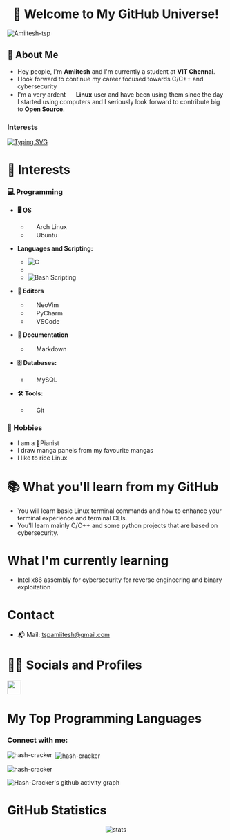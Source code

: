 <div align="center"> 
  
# 🌌 Welcome to My GitHub Universe! 
</div>
<p align="left"> <img src="https://komarev.com/ghpvc/?username=Amiitesh-tsp&label=Profile%20views&color=0e75b6&style=flat" alt="Amiitesh-tsp" /> </p>


## 🚀 About Me
- Hey people, I'm **Amiitesh** and I'm currently a student at **VIT Chennai**.
- I look forward to continue my career focused towards C/C++ and cybersecurity
- I'm a very ardent <img src="https://icons.iconarchive.com/icons/tatice/operating-systems/16/Linux-icon.png" width="16" height="16"> **Linux** user and have been using them since the day I started using computers and I seriously look forward to contribute big to **Open Source**.

<h3 align="left"> Interests</h3>


<a href="https://git.io/typing-svg"><img src="https://readme-typing-svg.herokuapp.com?font=CaskaydiaMono&size=31&duration=3000&pause=200&color=88C0D0&width=435&lines=Linux;Cybersecurity;Computer+Networks;Open+Source+Technology" alt="Typing SVG" /></a>
# 🌟 Interests

### 💻 Programming
- **🖥️ OS**
  - <img src="https://icons.iconarchive.com/icons/fatcow/farm-fresh/16/arch-linux-icon.png" width="16" height="16"> Arch Linux
  - <img src="https://icons.iconarchive.com/icons/martz90/circle/16/ubuntu-icon.png" width="16" height="16"> Ubuntu
- **Languages and Scripting:** 
  - ![C](https://img.shields.io/badge/-C-000000?style=flat&logo=c)
  - <img src="https://icons.iconarchive.com/icons/cornmanthe3rd/plex/16/Other-python-icon.png" width="16" height="16">
  - ![Bash Scripting](https://img.shields.io/badge/-Bash_Scripting-000000?style=flat&logo=gnubash)
  
- **📜 Editors**
  - <img src="https://icons.iconarchive.com/icons/papirus-team/papirus-apps/16/nvim-icon.png" width="16" height="16"> NeoVim
  - <img src="https://icons.iconarchive.com/icons/papirus-team/papirus-apps/16/pycharm-icon.png" width="16" height="16"> PyCharm
  - <img src="https://icons.iconarchive.com/icons/papirus-team/papirus-apps/16/visual-studio-code-icon.png" width="16" height="16"> VSCode
- **📄 Documentation**
  - <img src="https://icons.iconarchive.com/icons/papirus-team/papirus-mimetypes/16/text-x-markdown-icon.png" width="16" height="16"> Markdown
- **🗄️ Databases:** 
  - <img src="https://icons.iconarchive.com/icons/papirus-team/papirus-apps/16/mysql-workbench-icon.png" width="16" height="16"> MySQL
- **🛠️ Tools:** 
  - <img src="https://icons.iconarchive.com/icons/papirus-team/papirus-apps/16/git-icon.png" width="16" height="16"> Git

  
 ### 🎨 Hobbies
 - I am a 🎹Pianist
 - I draw manga panels from my favourite mangas
 - I like to rice Linux

# 📚 What you'll learn from my GitHub
- You will learn basic Linux terminal commands and how to enhance your terminal experience and terminal CLIs.
- You'll learn mainly C/C++ and some python projects that are based on cybersecurity.
# What I'm currently learning
- Intel x86 assembly for cybersecurity for reverse engineering and binary exploitation
# Contact
- 📬 Mail: tspamiitesh@gmail.com

# 👨‍💻 Socials and Profiles
[<img src="https://icons.iconarchive.com/icons/limav/flat-gradient-social/32/Linkedin-icon.png" width="32" height="32">](https://www.linkedin.com/in/amiitesh-pradeep-kumar-582bb831a/)

# My Top Programming Languages

<h3 align="left">Connect with me:</h3>
<p align="left">
</p>

<p><img align="left" src="http://github-profile-summary-cards.vercel.app/api/cards/repos-per-language?username=Hash-Cracker&theme=nord_dark" alt="hash-cracker" /></p>

<p>&nbsp;<img align="center" src="http://github-profile-summary-cards.vercel.app/api/cards/stats?username=Hash-Cracker&theme=nord_dark" alt="hash-cracker" /></p>

<p><img align="center" src="https://github-readme-streak-stats.herokuapp.com/?user=hash-cracker&theme=onedark" alt="hash-cracker" /></p>

![Hash-Cracker's github activity graph](https://github-readme-activity-graph.vercel.app/graph?username=Hash-cracker&theme=github)

# GitHub Statistics

<div align="center">
<img align="center" src="http://github-profile-summary-cards.vercel.app/api/cards/profile-details?username=Hash-Cracker&theme=nord_dark" alt="stats" />
</div>







